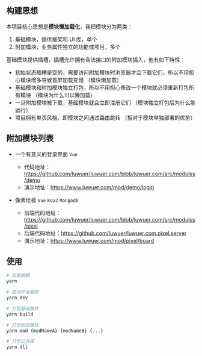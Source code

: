 ## 构建思想

本项目核心思想是**模块懒加载化**，我把模块分为两类：
1. 基础模块，提供框架和 UI 库，单个
2. 附加模块，业务属性独立的功能或项目，多个

基础模块提供插槽，插槽允许拥有合法接口的附加模块插入，他有如下特性：
- 初始状态插槽是空的，需要访问附加模块时浏览器才会下载它们，所以不用担心模块增多导致首屏加载变慢 （模块懒加载）
- 基础模块和附加模块独立打包，所以不用担心修改一个模块就必须重新打包所有模块 （模块为什么可以懒加载）
- 一旦附加模块被下载，基础模块就会立即注册它们 （模块独立打包后为什么能运行）
- 项目拥有单页风格，即模块之间通过路由跳转 （相对于模块单独部署的优势）


## 附加模块列表

- 一个有意义的登录界面 `Vue`
  - 代码地址：https://github.com/luwuer/luwuer.com/blob/luwuer.com/src/modules/demo
  - 演示地址：https://www.luwuer.com/mod/demo/login

- 像素绘板 `Vue` `Koa2` `Mongodb` 
  - 前端代码地址：https://github.com/luwuer/luwuer.com/blob/luwuer.com/src/modules/pixel
  - 后端代码地址：https://github.com/luwuer/luwuer.com.pixel.server
  - 演示地址：https://www.luwuer.com/mod/pixel/board
  
## 使用

``` bash
# 安装依赖
yarn

# 启动开发服务
yarn dev

# 打包基础模块
yarn build

# 打包附加模块
yarn mod {modNameA} {modNameB} {...}

# 打包公共库
yarn dll
```
